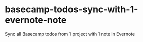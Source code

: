 # basecamp-todos-sync-with-1-evernote-note
Sync all Basecamp todos from 1 project with 1 note in Evernote
